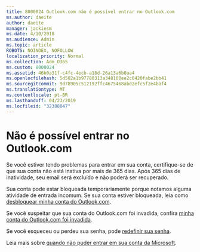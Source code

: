 ```yaml
---
title: 8000024 Outlook.com não é possível entrar no Outlook.com
ms.author: daeite
author: daeite
manager: jackiesm
ms.date: 4/10/2018
ms.audience: Admin
ms.topic: article
ROBOTS: NOINDEX, NOFOLLOW
localization_priority: Normal
ms.collection: Adm_O365
ms.custom: 8000024
ms.assetid: 46b0a31f-c4fc-4ecb-a18d-26a13a6b0aa4
ms.openlocfilehash: 5d502a1b97780313a348160ee2c0420fabe2bb41
ms.sourcegitcommit: 9d78905c512192ffc4675468abd2efc5f2e4baf4
ms.translationtype: MT
ms.contentlocale: pt-BR
ms.lasthandoff: 04/23/2019
ms.locfileid: "32388047"
---
```

# <a name="cant-sign-in-to-outlookcom"></a>Não é possível entrar no Outlook.com

Se você estiver tendo problemas para entrar em sua conta, certifique-se de que sua conta não está inativa por mais de 365 dias. Após 365 dias de inatividade, seu email será excluído e não poderá ser recuperado.
  
Sua conta pode estar bloqueada temporariamente porque notamos alguma atividade de entrada incomum. Se sua conta estiver bloqueada, leia como [desbloquear minha conta do Outlook.com](https://support.office.com/article/f4ad2701-d166-4d8b-8a6a-9af2a1f8a4c4).
  
Se você suspeitar que sua conta do Outlook.com foi invadida, confira [minha conta do Outlook.com foi invadida](https://support.office.com/article/35993ac5-ac2f-494e-aacb-5232dda453d8).
  
Se você esqueceu ou perdeu sua senha, pode [redefinir sua senha](https://go.microsoft.com/fwlink/p/?LinkID=242804).
  
Leia mais sobre [quando não puder entrar em sua conta da Microsoft](https://go.microsoft.com/fwlink/p/?linkid=837479).
  

